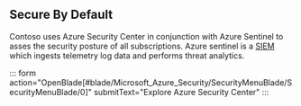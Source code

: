 ## Secure By Default
Contoso uses Azure Security Center in conjunction with Azure Sentinel to asses the security posture of all subscriptions. Azure sentinel is a [SIEM](https://en.wikipedia.org/wiki/Security_information_and_event_management) which ingests telemetry log data and performs threat analytics. 

::: form action="OpenBlade[#blade/Microsoft_Azure_Security/SecurityMenuBlade/SecurityMenuBlade/0]" submitText="Explore Azure Security Center" :::

